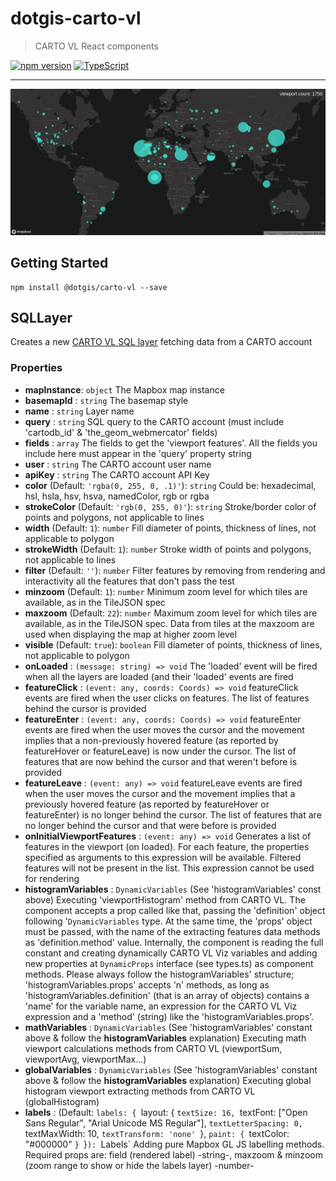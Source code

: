 # dotgis-carto-vl 

> CARTO VL React components 

[![npm version](https://img.shields.io/npm/v/@dotgis/carto-vl.svg?style=flat)](https://www.npmjs.com/package/@dotgis/carto-vl)
[![TypeScript](https://img.shields.io/badge/%3C%2F%3E-TypeScript-blue.svg)](https://github.com/microsoft/TypeScript)

***

<img src="./thumb.png" alt="example-thumb">

## Getting Started

```
npm install @dotgis/carto-vl --save
```

## SQLLayer

Creates a new [CARTO VL SQL layer](https://carto.com/developers/carto-vl/reference/#cartosourcesql) fetching data from a CARTO account 

### Properties

* **mapInstance**: `object` The Mapbox map instance
* **basemapId** : `string` The basemap style
* **name** : `string` Layer name
* **query** : `string` SQL query to the CARTO account (must include 'cartodb_id' & 'the_geom_webmercator' fields)
* **fields** : `array` The fields to get the 'viewport features'. All the fields you include here must appear in the 'query' property string
* **user** : `string` The CARTO account user name
* **apiKey** : `string` The CARTO account API Key
* **color** (Default: `'rgba(0, 255, 0, .1)'`): `string` Could be: hexadecimal, hsl, hsla, hsv, hsva, namedColor, rgb or rgba
* **strokeColor** (Default: `'rgb(0, 255, 0)'`): `string` Stroke/border color of points and polygons, not applicable to lines
* **width** (Default: `1`): `number` Fill diameter of points, thickness of lines, not applicable to polygon
* **strokeWidth** (Default: `1`): `number` Stroke width of points and polygons, not applicable to lines
* **filter** (Default: `''`): `number` Filter features by removing from rendering and interactivity all the features that don't pass the test
* **minzoom** (Default: `1`): `number` Minimum zoom level for which tiles are available, as in the TileJSON spec
* **maxzoom** (Default: `22`): `number` Maximum zoom level for which tiles are available, as in the TileJSON spec. Data from tiles at the maxzoom are used when displaying the map at higher zoom level
* **visible** (Default: `true`): `boolean` Fill diameter of points, thickness of lines, not applicable to polygon
* **onLoaded** : `(message: string) => void` The 'loaded' event will be fired when all the layers are loaded (and their 'loaded' events are fired
* **featureClick** : `(event: any, coords: Coords) => void` featureClick events are fired when the user clicks on features. The list of features behind the cursor is provided
* **featureEnter** : `(event: any, coords: Coords) => void` featureEnter events are fired when the user moves the cursor and the movement implies that a non-previously hovered feature (as reported by featureHover or featureLeave) is now under the cursor. The list of features that are now behind the cursor and that weren't before is provided
* **featureLeave** : `(event: any) => void` featureLeave events are fired when the user moves the cursor and the movement implies that a previously hovered feature (as reported by featureHover or featureEnter) is no longer behind the cursor. The list of features that are no longer behind the cursor and that were before is provided
* **onInitialViewportFeatures** : `(event: any) => void` Generates a list of features in the viewport (on loaded). For each feature, the properties specified as arguments to this expression will be available. Filtered features will not be present in the list. This expression cannot be used for rendering
* **histogramVariables** : `DynamicVariables` (See 'histogramVariables' const above) Executing 'viewportHistogram' method from CARTO VL. The component accepts a prop called like that, passing the 'definition' object following '`DynamicVariables` type. At the same time, the 'props' object must be passed, with the name of the extracting features data methods as 'definition.method' value. Internally, the component is reading the full constant and creating dynamically CARTO VL Viz variables and adding new properties at `DynamicProps` interface (see types.ts) as component methods. Please always follow the histogramVariables' structure; 'histogramVariables.props' accepts 'n' methods, as long as 'histogramVariables.definition' (that is an array of objects) contains a 'name' for the variable name, an expression for the CARTO VL Viz expression and a 'method' (string) like the 'histogramVariables.props'.
* **mathVariables** : `DynamicVariables` (See 'histogramVariables' constant above & follow the **histogramVariables** explanation) Executing math viewport calculations methods from CARTO VL (viewportSum, viewportAvg, viewportMax...)
* **globalVariables** : `DynamicVariables` (See 'histogramVariables' constant above & follow the **histogramVariables** explanation) Executing global histogram viewport extracting methods from CARTO VL (globalHistogram)
* **labels** : 
  (Default: `labels: {
      `layout: {
        `textSize: 16,
        `textFont: ["Open Sans Regular", "Arial Unicode MS Regular"],
        `textLetterSpacing: 0,
        `textMaxWidth: 10,
        `textTransform: 'none'
      `},
      `paint: {
        `textColor: "#000000"
      `}
    `}`): `Labels` Adding pure Mapbox GL JS labelling methods. Required props are: field (rendered label) -string-, maxzoom & minzoom (zoom range to show or hide the labels layer) -number-

